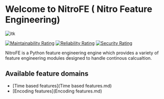 # Welcome to NitroFE ( Nitro Feature Engineering)

![itk](https://ik.imagekit.io/mwxq2z9h7suv/rescaled_logo_B_UBLrujTvI.jpeg?updatedAt=1635431994673)

[![Maintainability Rating](https://sonarcloud.io/api/project_badges/measure?project=jaswinder9051998_zoofs&metric=sqale_rating)](https://sonarcloud.io/dashboard?id=NITRO-AI_NitroFE)
[![Reliability Rating](https://sonarcloud.io/api/project_badges/measure?project=jaswinder9051998_zoofs&metric=reliability_rating)](https://sonarcloud.io/dashboard?id=NITRO-AI_NitroFE)
[![Security Rating](https://sonarcloud.io/api/project_badges/measure?project=jaswinder9051998_zoofs&metric=security_rating)](https://sonarcloud.io/dashboard?id=NITRO-AI_NitroFE)

NitroFE is a Python feature engineering engine which provides a variety of feature engineering modules designed to handle continous calcualtion.

## Available feature domains

* [Time based features](Time based features.md)
* [Encoding features](Encoding features.md)

